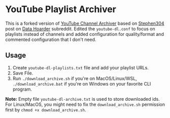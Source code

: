 # YouTube Playlist Archiver

This is a forked version of [YouTube Channel Archiver](https://github.com/dmn001/youtube_channel_archiver) based on [Stephen304](https://www.reddit.com/user/Stephen304) post on [Data Hoarder](https://www.reddit.com/r/DataHoarder/comments/858ny5/my_youtubedl_config_downloading_entire_channels/) subreddit. Edited the `youtube-dl.conf` to focus on playlists instead of channels and added configuration for quality/format and commented configuration that I don't need.

## Usage

1. Create `youtube-dl-playlists.txt` file and add your playlist URLs.
2. Save File.
3. Run `./download_archive.sh` if you're on MacOS/Linux/WSL, `./download_archive.bat` if you're on Windows on your favorite CLI program.

**Note:** Empty file `youtube-dl-archive.txt` is used to store downloaded ids. For Linux/MacOS, you might need to fix the `download_archive.sh` permission first by `chmod +x download_archive.sh`.
